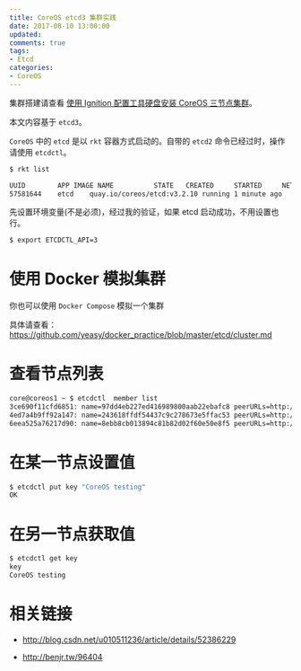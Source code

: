 ```yaml
---
title: CoreOS etcd3 集群实践
date: 2017-08-10 13:00:00
updated:
comments: true
tags:
- Etcd
categories:
- CoreOS
---
```


集群搭建请查看 [使用 Ignition 配置工具硬盘安装 CoreOS 三节点集群](install-disk-new.html)。

<!--more-->

本文内容基于 `etcd3`。

`CoreOS` 中的 `etcd` 是以 `rkt` 容器方式启动的。自带的 `etcd2` 命令已经过时，操作请使用 `etcdctl`。

```bash
$ rkt list

UUID		APP	IMAGE NAME			STATE	CREATED		STARTED		NETWORKS
57581644	etcd	quay.io/coreos/etcd:v3.2.10	running	1 minute ago	1 minute ago
```

先设置环境变量(不是必须)，经过我的验证，如果 etcd 启动成功，不用设置也行。

```bash
$ export ETCDCTL_API=3
```

# 使用 Docker 模拟集群

你也可以使用 `Docker Compose` 模拟一个集群

具体请查看：https://github.com/yeasy/docker_practice/blob/master/etcd/cluster.md

# 查看节点列表

```bash
core@coreos1 ~ $ etcdctl  member list
3ce690f11cfd6851: name=97dd4eb227ed416989800aab22ebafc8 peerURLs=http://192.168.57.110:2380 clientURLs=http://192.168.57.110:2379 isLeader=false
4ed7a4b9ff92a147: name=243618ffdf54437c9c278673e5ffac53 peerURLs=http://192.168.57.112:2380 clientURLs=http://192.168.57.112:2379 isLeader=true
6eea525a76217d90: name=8ebb8cb013894c81b82d02f60e50e8f5 peerURLs=http://192.168.57.111:2380 clientURLs=http://192.168.57.111:2379 isLeader=false
```

# 在某一节点设置值

```bash
$ etcdctl put key "CoreOS testing"
OK
```

# 在另一节点获取值

```bash
$ etcdctl get key
key
CoreOS testing
```

# 相关链接

* http://blog.csdn.net/u010511236/article/details/52386229

* http://benjr.tw/96404
